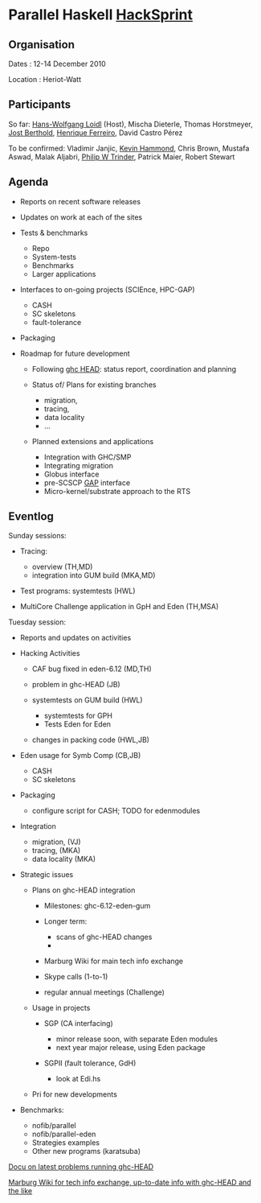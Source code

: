 # Parallel Haskell [HackSprint](hack-sprint)

## Organisation


Dates : 12-14 December 2010


Location : Heriot-Watt

## Participants


So far:
[ Hans-Wolfgang Loidl](http://www.macs.hw.ac.uk/~hwloidl/) (Host), Mischa Dieterle, Thomas Horstmeyer, [ Jost Berthold](http://www.mathematik.uni-marburg.de/~berthold/), [ Henrique Ferreiro](http://www.madsgroup.org/staff/henrique/), David Castro Pérez


To be confirmed:
Vladimir Janjic, [ Kevin Hammond](http://www.cs.st-andrews.ac.uk/~kh/), Chris Brown, Mustafa Aswad, Malak Aljabri, [ Philip W Trinder](http://www.macs.hw.ac.uk/~trinder/), Patrick Maier, Robert Stewart

## Agenda

- Reports on recent software releases
- Updates on work at each of the sites
- Tests & benchmarks

  - Repo
  - System-tests
  - Benchmarks
  - Larger applications
- Interfaces to on-going projects (SCIEnce, HPC-GAP)

  - CASH
  - SC skeletons
  - fault-tolerance
- Packaging
- Roadmap for future development

  - Following [ ghc HEAD](http://james.mathematik.uni-marburg.de:8080/darcs/darcsweb.cgi??r=ghc-HEAD): status report, coordination and planning
  - Status of/ Plans for existing branches 

    - migration, 
    - tracing, 
    - data locality
    - ...
  - Planned extensions and applications

    - Integration with GHC/SMP
    - Integrating migration
    - Globus interface
    - pre-SCSCP [ GAP](http://www.gap-system.org/) interface
    - Micro-kernel/substrate approach to the RTS

## Eventlog


Sunday sessions:

- Tracing: 

  - overview (TH,MD)
  - integration into GUM build (MKA,MD)
- Test programs: systemtests (HWL)
- MultiCore Challenge application in GpH and Eden (TH,MSA)


Tuesday session:

- Reports and updates on activities
- Hacking Activities

  - CAF bug fixed in eden-6.12 (MD,TH)
  - problem in ghc-HEAD (JB)
  - systemtests on GUM build (HWL)

    - systemtests for GPH
    - Tests Eden for Eden
  - changes in packing code (HWL,JB) 
- Eden usage for Symb Comp (CB,JB)

  - CASH
  - SC skeletons 
- Packaging 

  - configure script for CASH; TODO for edenmodules
- Integration

  - migration, (VJ)
  - tracing, (MKA)
  - data locality (MKA)
- Strategic issues

  - Plans on ghc-HEAD integration

    - Milestones: ghc-6.12-eden-gum
    - Longer term: 

      - scans of ghc-HEAD changes
      - 
    - Marburg Wiki for main tech info exchange
    - Skype calls (1-to-1)
    - regular annual meetings (Challenge)
  - Usage in projects

    - SGP   (CA interfacing)

      - minor release soon, with separate Eden modules
      - next year major release, using Eden package
    - SGPII (fault tolerance, GdH)

      - look at Edi.hs
  - Pri for new developments
- Benchmarks:

  - nofib/parallel
  - nofib/parallel-eden
  - Strategies examples
  - Other new programs (karatsuba)

[ Docu on latest problems running ghc-HEAD](http://james.mathematik.uni-marburg.de:8080/EdenWiki/BlackholingAndParallelRTS)

[ Marburg Wiki for tech info exchange, up-to-date info with ghc-HEAD and the like](http://james.mathematik.uni-marburg.de:8080/EdenWiki/CategoryTechDocs)
